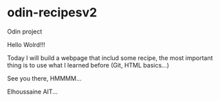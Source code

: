 # odin-recipesv2

Odin project

Hello Wolrd!!!

Today I will build a webpage that includ some recipe, the most important thing is to use what I learned before (Git, HTML basics...)

See you there, HMMMM...

Elhoussaine AIT...
